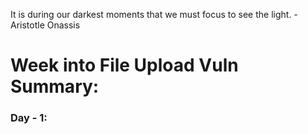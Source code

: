 It is during our darkest moments that we must focus to see the light. - Aristotle Onassis

# Week into File Upload Vuln Summary:

### Day - 1: 

